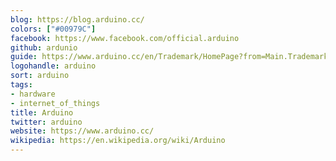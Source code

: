 ```yaml
---
blog: https://blog.arduino.cc/
colors: ["#00979C"]
facebook: https://www.facebook.com/official.arduino
github: ardunio
guide: https://www.arduino.cc/en/Trademark/HomePage?from=Main.Trademark
logohandle: arduino
sort: arduino
tags:
- hardware
- internet_of_things
title: Arduino
twitter: arduino
website: https://www.arduino.cc/
wikipedia: https://en.wikipedia.org/wiki/Arduino
---
```

